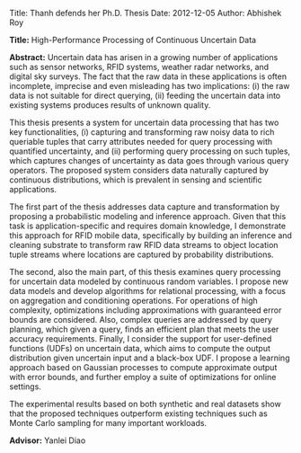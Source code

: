 Title: Thanh defends her Ph.D. Thesis 
Date: 2012-12-05 
Author: Abhishek Roy

**Title:**
High-Performance Processing of Continuous Uncertain Data

**Abstract:** 
Uncertain data has arisen in a growing number of applications such as sensor
networks, RFID systems, weather radar networks, and digital sky surveys.  The
fact that the raw data in these applications is often incomplete, imprecise and
even misleading has two implications: (i) the raw data is not suitable for
direct querying, (ii) feeding the uncertain data into existing systems produces
results of unknown quality.

This thesis presents a system for uncertain data processing that has two key
functionalities, (i) capturing and transforming raw noisy data to rich
queriable tuples that carry attributes needed for query processing with
quantified uncertainty, and (ii) performing query processing on such tuples,
which captures changes of uncertainty as data goes through various query
operators. The proposed system considers data naturally captured by continuous
distributions, which is prevalent in sensing and scientific applications.

The first part of the thesis addresses data capture and transformation by
proposing a probabilistic modeling and inference approach. Given that this task
is application-specific and requires domain knowledge, I demonstrate this
approach for RFID mobile data, specifically by building an inference and
cleaning substrate to transform raw RFID data streams to object location tuple
streams where locations are captured by probability distributions.

The second, also the main part, of this thesis examines query processing for
uncertain data modeled by continuous random variables. I propose new data
models and develop algorithms for relational processing, with a focus on
aggregation and conditioning operations. For operations of high complexity,
optimizations including approximations with guaranteed error bounds are
considered. Also, complex queries are addressed by query planning, which given
a query, finds an efficient plan that meets the user accuracy requirements.
Finally, I consider the support for user-defined functions (UDFs) on uncertain
data, which aims to compute the output distribution given uncertain input and a
black-box UDF. I propose a learning approach based on Gaussian processes to
compute approximate output with error bounds, and further employ a suite of
optimizations for online settings.

The experimental results based on both synthetic and real datasets show that
the proposed techniques outperform existing techniques such as Monte Carlo
sampling for many important workloads.

**Advisor:** 
Yanlei Diao 
